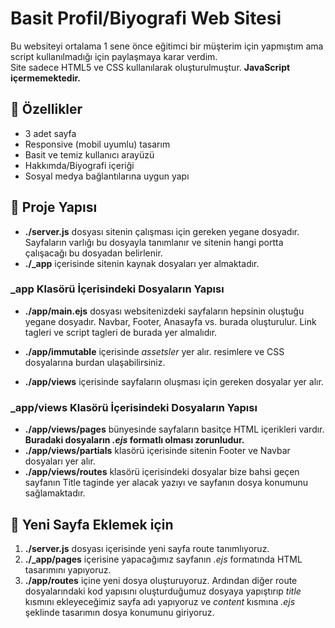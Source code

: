 # Basit Profil/Biyografi Web Sitesi

Bu websiteyi ortalama 1 sene önce eğitimci bir müşterim için yapmıştım ama script kullanılmadığı için paylaşmaya karar verdim.  
Site sadece HTML5 ve CSS kullanılarak oluşturulmuştur. **JavaScript içermemektedir.**

## 🚀 Özellikler

- 3 adet sayfa
- Responsive (mobil uyumlu) tasarım
- Basit ve temiz kullanıcı arayüzü
- Hakkımda/Biyografi içeriği
- Sosyal medya bağlantılarına uygun yapı

## 📂 Proje Yapısı
- **./server.js** dosyası sitenin çalışması için gereken yegane dosyadır. Sayfaların varlığı bu dosyayla tanımlanır ve sitenin hangi portta çalışacağı bu dosyadan belirlenir.  
- **./_app** içerisinde sitenin kaynak dosyaları yer almaktadır.  
### _app Klasörü İçerisindeki Dosyaların Yapısı
- **./app/main.ejs** dosyası websitenizdeki sayfaların hepsinin oluştuğu yegane dosyadır. Navbar, Footer, Anasayfa vs. burada oluşturulur. Link tagleri ve script tagleri de burada yer almalıdır.
- **./app/immutable** içerisinde *assetsler* yer alır. resimlere ve CSS dosyalarına burdan ulaşabilirsiniz.   
  
- **./app/views** içerisinde sayfaların oluşması için gereken dosyalar yer alır.
### _app/views Klasörü İçerisindeki Dosyaların Yapısı
- **./app/views/pages** bünyesinde sayfaların basitçe HTML içerikleri vardır. **Buradaki dosyaların *.ejs* formatlı olması zorunludur.**  
- **./app/views/partials** klasörü içerisinde sitenin Footer ve Navbar dosyaları yer alır.  
- **./app/views/routes** klasörü içerisindeki dosyalar bize bahsi geçen sayfanın Title taginde yer alacak yazıyı ve sayfanın dosya konumunu sağlamaktadır.  
## 📃 Yeni Sayfa Eklemek için
1. **./server.js** dosyası içerisinde yeni sayfa route tanımlıyoruz.  
2. **./_app/pages** içerisine yapacağımız sayfanın *.ejs* formatında HTML tasarımını yapıyoruz.  
3. **./app/routes** içine yeni dosya oluşturuyoruz. Ardından diğer route dosyalarındaki kod yapısını oluşturduğumuz dosyaya yapıştırıp *title* kısmını ekleyeceğimiz sayfa adı yapıyoruz ve *content* kısmına *.ejs* şeklinde tasarımın dosya konumunu giriyoruz. 
